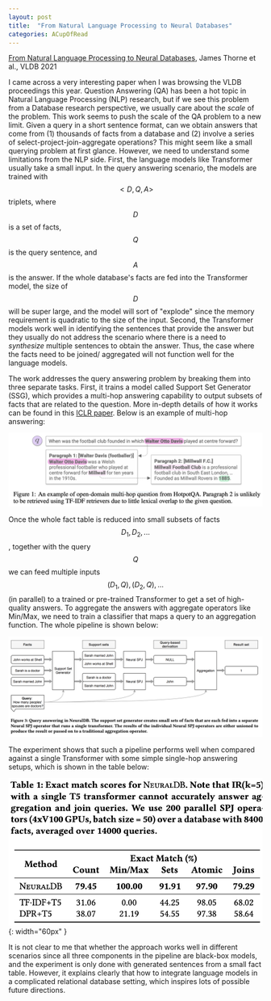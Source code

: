 ```yaml
---
layout: post
title:  "From Natural Language Processing to Neural Databases"
categories: ACupOfRead
---
```


[From Natural Language Processing to Neural Databases](http://vldb.org/pvldb/vol14/p1033-thorne.pdf), James Thorne et al., VLDB 2021

I came across a very interesting paper when I was browsing the VLDB proceedings this year. Question Answering (QA) has been a hot topic in Natural Language Processing (NLP) research, but if we see this problem from a Database research perspective, we usually care about the <i> scale </i> of the problem. This work seems to push the scale of the QA problem to a new limit. Given a query in a short sentence format, can we obtain answers that come from (1) thousands of facts from a database and (2) involve a series of select-project-join-aggregate operations? This might seem like a small querying problem at first glance. However, we need to understand some limitations from the NLP side. First, the language models like Transformer usually take a small input. In the query answering scenario, the models are trained with $$<D,Q,A>$$ triplets, where $$D$$ is a set of facts, $$Q$$ is the query sentence, and $$A$$ is the answer. If the whole database's facts are fed into the Transformer model, the size of $$D$$ will be super large, and the model will sort of "explode" since the memory requirement is quadratic to the size of the input. Second, the Transformer models work well in identifying the sentences that provide the answer but they usually do not address the scenario where there is a need to <i>synthesize</i> multiple sentences to obtain the answer. Thus, the case where the facts need to be joined/ aggregated will not function well for the language models.

The work addresses the query answering problem by breaking them into three separate tasks. First, it trains a model called Support Set Generator (SSG), which provides a multi-hop answering capability to output subsets of facts that are related to the question. More in-depth details of how it works can be found in this [ICLR paper](http://vldb.org/pvldb/vol14/p1033-thorne.pdf). Below is an example of multi-hop answering:

![Multi-hop Answering](/assets/images/digest/1027/1027_1.png)

Once the whole fact table is reduced into small subsets of facts $$D_1, D_2,...$$, together with the query $$Q$$ we can feed multiple inputs $$(D_1,Q), (D_2,Q), ...$$ (in parallel) to a trained or pre-trained Transformer to get a set of high-quality answers. To aggregate the answers with aggregate operators like Min/Max, we need to train a classifier that maps a query to an aggregation function. The whole pipeline is shown below:

![Pipeline](/assets/images/digest/1027/1027_2.png)

The experiment shows that such a pipeline performs well when compared against a single Transformer with some simple single-hop answering setups, which is shown in the table below:

![Experiment](/assets/images/digest/1027/1027_3.png){: width="60px" }

It is not clear to me that whether the approach works well in different scenarios since all three components in the pipeline are black-box models, and the experiment is only done with generated sentences from a small fact table. However, it explains clearly that how to integrate language models in a complicated relational database setting, which inspires lots of possible future directions.